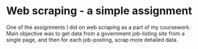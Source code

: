# Web scraping - a simple assignment
One of the assignments I did on web scraping as a part of my coursework. Main objective was to get data from a government job-listing site from a single page, and then for each job-posting, scrap more detailed data. 
